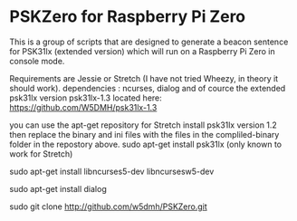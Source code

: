 # PSKZero for Raspberry Pi Zero 
This is a group of scripts that are designed to generate a beacon sentence for PSK31lx (extended version) which will run on a Raspberry Pi Zero in console mode. 

Requirements are Jessie or Stretch (I have not tried Wheezy, in theory it should work). 
dependencies : ncurses, dialog and of cource the extended psk31lx version psk31lx-1.3 located here: 
https://github.com/W5DMH/psk31lx-1.3

you can use the apt-get repository for Stretch install psk31lx version 1.2 then replace the binary and ini files with the files in the compliled-binary folder in the repostory above. 
sudo apt-get install psk31lx  (only known to work for Stretch) 

sudo apt-get install libncurses5-dev libncursesw5-dev 

sudo apt-get install dialog 

sudo git clone http://github.com/w5dmh/PSKZero.git 


